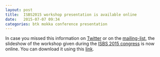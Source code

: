 ```yaml
---
layout: post
title:  ISBS2015 workshop presentation is available online
date:   2015-07-07 09:34
categories: btk mokka conference presentation
---
```


In case you missed this information on [Twitter] or on the [mailing-list], the slideshow of the workshop given during the [ISBS 2015 congress] is now online. You can download it using this [link].

[Twitter]: https://twitter.com/btkwww/status/616713823236460544
[mailing-list]:https://groups.google.com/forum/#!topic/btk-users/KXPcNRplBGE
[ISBS 2015 congress]: http://isbs2015.sciencesconf.org/
[link]: https://t.co/wpnWvxlCGA